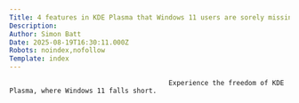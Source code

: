 ```yaml
---
Title: 4 features in KDE Plasma that Windows 11 users are sorely missing out on
Description: 
Author: Simon Batt
Date: 2025-08-19T16:30:11.000Z
Robots: noindex,nofollow
Template: index
---
```


                                            Experience the freedom of KDE Plasma, where Windows 11 falls short.
                                        
